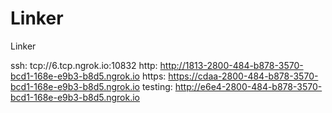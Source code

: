 # Linker
Linker

ssh: tcp://6.tcp.ngrok.io:10832 
http: http://1813-2800-484-b878-3570-bcd1-168e-e9b3-b8d5.ngrok.io 
https: https://cdaa-2800-484-b878-3570-bcd1-168e-e9b3-b8d5.ngrok.io 
testing: http://e6e4-2800-484-b878-3570-bcd1-168e-e9b3-b8d5.ngrok.io 